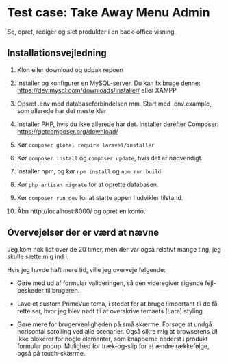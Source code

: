 # Test case: Take Away Menu Admin

Se, opret, rediger og slet produkter i en back-office visning.

## Installationsvejledning

1. Klon eller download og udpak repoen

2. Installer og konfigurer en MySQL-server. Du kan fx bruge denne: https://dev.mysql.com/downloads/installer/ eller XAMPP

3. Opsæt .env med databaseforbindelsen mm. Start med .env.example, som allerede har det meste klar

4. Installer PHP, hvis du ikke allerede har det. Installer derefter Composer: https://getcomposer.org/download/

5. Kør `composer global require laravel/installer`

6. Kør `composer install` og `composer update`, hvis det er nødvendigt.

7. Installer npm, og kør `npm install` og `npm run build`

8. Kør `php artisan migrate` for at oprette databasen.

9. Kør `composer run dev` for at starte appen i udvikler tilstand.

10. Åbn http://localhost:8000/ og opret en konto.

## Overvejelser der er værd at nævne

Jeg kom nok lidt over de 20 timer, men der var også relativt mange ting, jeg skulle sætte mig ind i.

Hvis jeg havde haft mere tid, ville jeg overveje følgende:

- Gøre med ud af formular valideringen, så den videregiver sigende fejl-beskeder til brugeren.

- Lave et custom PrimeVue tema, i stedet for at bruge !important til de få rettelser, hvor jeg blev nødt til at overskrive temaets (Lara) styling.

- Gøre mere for brugervenligheden på små skærme. Forsøge at undgå horisontal scrolling ved alle scenarier. Også sikre mig at browserens UI ikke blokerer for nogle elementer, som knapperne nederst i produkt formular popup. Mulighed for træk-og-slip for at ændre rækkefølge, også på touch-skærme.
